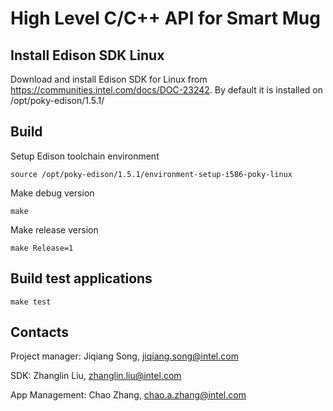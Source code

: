 # High Level C/C++ API for Smart Mug

## Install Edison SDK Linux

Download and install Edison SDK for Linux from https://communities.intel.com/docs/DOC-23242. By default it is installed on /opt/poky-edison/1.5.1/  

## Build

Setup Edison toolchain environment 

``` shell
source /opt/poky-edison/1.5.1/environment-setup-i586-poky-linux
```

Make debug version

```shell
make
```

Make release version

```shell
make Release=1
```

## Build test applications

```shell
make test
```

## Contacts

Project manager: Jiqiang Song, jiqiang.song@intel.com

SDK: Zhanglin Liu, zhanglin.liu@intel.com 

App Management: Chao Zhang, chao.a.zhang@intel.com


